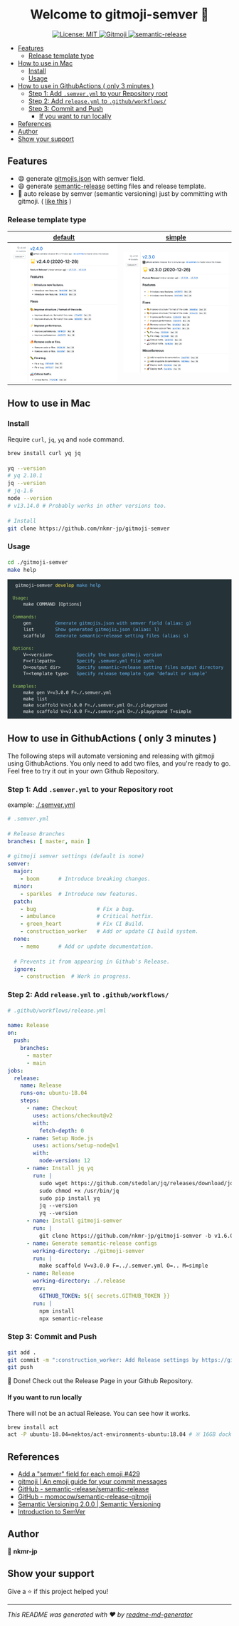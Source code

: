 <h1 align="center">Welcome to gitmoji-semver 👋</h1>

<p align="center">
  <a href="#" target="_blank">
    <img alt="License: MIT" src="https://img.shields.io/badge/License-MIT-yellow.svg" />
  </a>
  <a href="https://gitmoji.carloscuesta.me">
    <img src="https://img.shields.io/badge/gitmoji-%20😜%20😍-FFDD67.svg?style=flat-square" alt="Gitmoji">
  </a>
  <a href="https://github.com/semantic-release/semantic-release">
    <img src="https://img.shields.io/badge/%20%20%F0%9F%93%A6%F0%9F%9A%80-semantic--release-e10079.svg" alt="semantic-release">
  </a>
</p>


<!-- @import "[TOC]" {cmd="toc" depthFrom=1 depthTo=6 orderedList=false} -->

<!-- code_chunk_output -->

- [Features](#features)
  - [Release template type](#release-template-type)
- [How to use in Mac](#how-to-use-in-mac)
  - [Install](#install)
  - [Usage](#usage)
- [How to use in GithubActions ( only 3 minutes )](#how-to-use-in-githubactions--only-3-minutes-)
  - [Step 1: Add `.semver.yml` to your Repository root](#step-1-add-semveryml-to-your-repository-root)
  - [Step 2: Add `release.yml` to `.github/workflows/`](#step-2-add-releaseyml-to-githubworkflows)
  - [Step 3: Commit and Push](#step-3-commit-and-push)
    - [If you want to run locally](#if-you-want-to-run-locally)
- [References](#references)
- [Author](#author)
- [Show your support](#show-your-support)

<!-- /code_chunk_output -->

## Features

- :smile: generate [gitmojis.json](https://github.com/carloscuesta/gitmoji/blob/master/src/data/gitmojis.json) with semver field.
- :smile: generate [semantic-release](https://github.com/semantic-release/semantic-release) setting files and release template.
- :rocket: auto release by semver (semantic versioning) just by committing with gitmoji. ( [like this](https://github.com/nkmr-jp/gitmoji-semver-sample/releases) )

### Release template type

| [default](https://github.com/nkmr-jp/gitmoji-semver-sample/releases/tag/v2.4.0) | [simple](https://github.com/nkmr-jp/gitmoji-semver-sample/releases/tag/v2.3.0) |
| ------------------------------------------------------------------------------- | ------------------------------------------------------------------------------ |
| ![img_2.png](img_2.png)                                                         | ![img_1.png](img_1.png)                                                        |

## How to use in Mac

### Install

Require `curl`, `jq`, `yq` and `node` command.

```sh
brew install curl yq jq

yq --version
# yq 2.10.1
jq --version
# jq-1.6
node --version
# v13.14.0 # Probably works in other versions too.

# Install
git clone https://github.com/nkmr-jp/gitmoji-semver
```

### Usage

```sh
cd ./gitmoji-semver
make help
```

<img src="img.png" width=800>

## How to use in GithubActions ( only 3 minutes )

The following steps will automate versioning and releasing with gitmoji using GithubActions. You
only need to add two files, and you're ready to go. Feel free to try it out in your own Github
Repository.

### Step 1: Add `.semver.yml` to your Repository root

example: [./.semver.yml](.semver.yml)

```yml
# .semver.yml

# Release Branches
branches: [ master, main ]

# gitmoji semver settings (default is none)
semver:
  major:
    - boom      # Introduce breaking changes.
  minor:
    - sparkles  # Introduce new features.
  patch:
    - bug                   # Fix a bug.
    - ambulance             # Critical hotfix.
    - green_heart           # Fix CI Build.
    - construction_worker   # Add or update CI build system.
  none:
    - memo      # Add or update documentation.

  # Prevents it from appearing in Github's Release.
  ignore:
    - construction  # Work in progress.
```

### Step 2: Add `release.yml` to `.github/workflows/`

```yml
# .github/workflows/release.yml

name: Release
on:
  push:
    branches:
      - master
      - main
jobs:
  release:
    name: Release
    runs-on: ubuntu-18.04
    steps:
      - name: Checkout
        uses: actions/checkout@v2
        with:
          fetch-depth: 0
      - name: Setup Node.js
        uses: actions/setup-node@v1
        with:
          node-version: 12
      - name: Install jq yq
        run: |
          sudo wget https://github.com/stedolan/jq/releases/download/jq-1.6/jq-linux64 -O /usr/bin/jq &&\
          sudo chmod +x /usr/bin/jq
          sudo pip install yq
          jq --version
          yq --version
      - name: Install gitmoji-semver
        run: |
          git clone https://github.com/nkmr-jp/gitmoji-semver -b v1.6.0
      - name: Generate semantic-release configs
        working-directory: ./gitmoji-semver
        run: |
          make scaffold V=v3.0.0 F=../.semver.yml O=.. M=simple
      - name: Release
        working-directory: ./.release
        env:
          GITHUB_TOKEN: ${{ secrets.GITHUB_TOKEN }}
        run: |
          npm install
          npx semantic-release
```

### Step 3: Commit and Push

```sh
git add .
git commit -m ":construction_worker: Add Release settings by https://github.com/nkmr-jp/gitmoji-semver"
git push
```

:tada: Done! Check out the Release Page in your Github Repository.

#### If you want to run locally

There will not be an actual Release. You can see how it works.

```sh
brew install act
act -P ubuntu-18.04=nektos/act-environments-ubuntu:18.04 # ※ 16GB docker image
```

## References

- [Add a "semver" field for each emoji #429](https://github.com/carloscuesta/gitmoji/issues/429)
- [gitmoji | An emoji guide for your commit messages](https://gitmoji.carloscuesta.me/)
- [GitHub - semantic-release/semantic-release](https://github.com/semantic-release/semantic-release)
- [GitHub - momocow/semantic-release-gitmoji](https://github.com/momocow/semantic-release-gitmoji)
- [Semantic Versioning 2.0.0 | Semantic Versioning](https://semver.org/)
- [Introduction to SemVer](https://blog.greenkeeper.io/introduction-to-semver-d272990c44f2)

## Author

👤 **nkmr-jp**

## Show your support

Give a ⭐️ if this project helped you!

***
_This README was generated with ❤️
by [readme-md-generator](https://github.com/kefranabg/readme-md-generator)_
